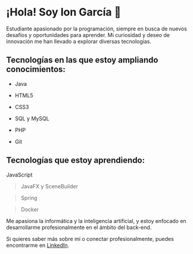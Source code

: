 # ¡Hola! Soy Ion García 👋

Estudiante apasionado por la programación, siempre en busca de nuevos desafíos y oportunidades para aprender. Mi curiosidad y deseo de innovación me han llevado a explorar diversas tecnologías.

## Tecnologías en las que estoy ampliando conocimientos:</span>  

- Java

- HTML5

- CSS3

- SQL y MySQL

- PHP

- Git

## Tecnologías  que estoy aprendiendo: 

JavaScript

>JavaFX y SceneBuilder

>Spring

>Docker

Me apasiona la informática y la inteligencia artificial, y estoy enfocado en desarrollarme profesionalmente en el ámbito del back-end.

Si quieres saber más sobre mí o conectar profesionalmente, puedes encontrarme en [LinkedIn](https://www.linkedin.com/in/ion-garc%C3%ADa-rodr%C3%ADguez-b278502b4/).
